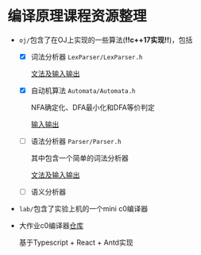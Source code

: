 # 编译原理课程资源整理

* `oj/`包含了在OJ上实现的一些算法(**!!c++17实现!!**)，包括

    - [x] 词法分析器 `LexParser/LexParser.h`

        [文法及输入输出](oj/LexParser/README.md)

    - [x] 自动机算法 `Automata/Automata.h`

        NFA确定化、DFA最小化和DFA等价判定

        [输入输出](oj/Automata/README.md)

    - [ ] 语法分析器 `Parser/Parser.h`

        其中包含一个简单的词法分析器

        [文法及输入输出](oj/Parser/README.md)

    - [ ] 语义分析器

* `lab/`包含了实验上机的一个mini c0编译器

* 大作业c0编译器[仓库](https://github.com/Zx55/c0-compiler)

    基于Typescript + React + Antd实现
